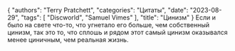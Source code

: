 {
   "authors": "Terry Pratchett",
   "categories": "Цитаты",
   "date": "2023-08-29",
   "tags": [
      "Discworld",
      "Samuel Vimes"
   ],
   "title": "Цинизм"
}
Если и было на свете что-то, что угнетало его больше, чем собственный цинизм, так это то, что сплошь и рядом этот самый цинизм оказывался менее циничным, чем реальная жизнь.
